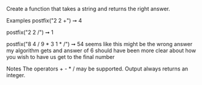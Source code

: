 Create a function that takes a string and returns the right answer.

Examples
postfix("2 2 +") ➞ 4

postfix("2 2 /") ➞ 1

postfix("8 4 / 9 * 3 1 * /") ➞ 54
seems like this might be the wrong answer
my algorithm gets and answer of 6
should have been more clear about how you wish to have us get
to the final number

Notes
The operators + - * / may be supported.
Output always returns an integer.